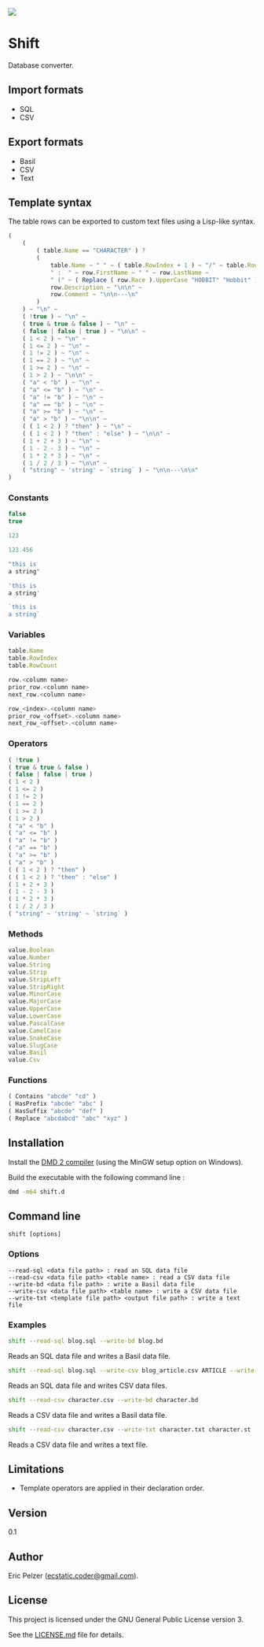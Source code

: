 ![](https://github.com/senselogic/SHIFT/blob/master/LOGO/shift.png)

# Shift

Database converter.

## Import formats

*   SQL
*   CSV

## Export formats

*   Basil
*   CSV
*   Text

## Template syntax

The table rows can be exported to custom text files using a Lisp-like syntax.

```javascript
(
    (
        ( table.Name == "CHARACTER" ) ?
        (
            table.Name ~ " " ~ ( table.RowIndex + 1 ) ~ "/" ~ table.RowCount ~
            " :  " ~ row.FirstName ~ " " ~ row.LastName ~
            " (" ~ ( Replace ( row.Race ).UpperCase "HOBBIT" "Hobbit" ) ~ ")\n\n" ~
            row.Description ~ "\n\n" ~
            row.Comment ~ "\n\n---\n"
        )
    ) ~ "\n" ~
    ( !true ) ~ "\n" ~
    ( true & true & false ) ~ "\n" ~
    ( false | false | true ) ~ "\n\n" ~
    ( 1 < 2 ) ~ "\n" ~
    ( 1 <= 2 ) ~ "\n" ~
    ( 1 != 2 ) ~ "\n" ~
    ( 1 == 2 ) ~ "\n" ~
    ( 1 >= 2 ) ~ "\n" ~
    ( 1 > 2 ) ~ "\n\n" ~
    ( "a" < "b" ) ~ "\n" ~
    ( "a" <= "b" ) ~ "\n" ~
    ( "a" != "b" ) ~ "\n" ~
    ( "a" == "b" ) ~ "\n" ~
    ( "a" >= "b" ) ~ "\n" ~
    ( "a" > "b" ) ~ "\n\n" ~
    ( ( 1 < 2 ) ? "then" ) ~ "\n" ~
    ( ( 1 < 2 ) ? "then" : "else" ) ~ "\n\n" ~
    ( 1 + 2 + 3 ) ~ "\n" ~
    ( 1 - 2 - 3 ) ~ "\n" ~
    ( 1 * 2 * 3 ) ~ "\n" ~
    ( 1 / 2 / 3 ) ~ "\n\n" ~
    ( "string" ~ 'string' ~ `string` ) ~ "\n\n---\n\n"
)
```

### Constants

```javascript
false
true

123

123.456

"this is
a string"

'this is
a string'

`this is
a string`
```

### Variables

```javascript
table.Name
table.RowIndex
table.RowCount

row.<column name>
prior_row.<column name>
next_row.<column name>

row_<index>.<column name>
prior_row_<offset>.<column name>
next_row_<offset>.<column name>
```

### Operators

```javascript
( !true )
( true & true & false )
( false | false | true )
( 1 < 2 )
( 1 <= 2 )
( 1 != 2 )
( 1 == 2 )
( 1 >= 2 )
( 1 > 2 )
( "a" < "b" )
( "a" <= "b" )
( "a" != "b" )
( "a" == "b" )
( "a" >= "b" )
( "a" > "b" )
( ( 1 < 2 ) ? "then" )
( ( 1 < 2 ) ? "then" : "else" )
( 1 + 2 + 3 )
( 1 - 2 - 3 )
( 1 * 2 * 3 )
( 1 / 2 / 3 )
( "string" ~ 'string' ~ `string` )
```

### Methods

```javascript
value.Boolean
value.Number
value.String
value.Strip
value.StripLeft
value.StripRight
value.MinorCase
value.MajorCase
value.UpperCase
value.LowerCase
value.PascalCase
value.CamelCase
value.SnakeCase
value.SlugCase
value.Basil
value.Csv
```

### Functions

```javascript
( Contains "abcde" "cd" )
( HasPrefix "abcde" "abc" )
( HasSuffix "abcde" "def" )
( Replace "abcdabcd" "abc" "xyz" )
```

## Installation

Install the [DMD 2 compiler](https://dlang.org/download.html) (using the MinGW setup option on Windows).

Build the executable with the following command line :

```bash
dmd -m64 shift.d
```

## Command line

```
shift [options]
```

### Options

```
--read-sql <data file path> : read an SQL data file
--read-csv <data file path> <table name> : read a CSV data file
--write-bd <data file path> : write a Basil data file
--write-csv <data file path> <table name> : write a CSV data file
--write-txt <template file path> <output file path> : write a text file
```

### Examples

```bash
shift --read-sql blog.sql --write-bd blog.bd
```

Reads an SQL data file and writes a Basil data file.

```bash
shift --read-sql blog.sql --write-csv blog_article.csv ARTICLE --write-csv blog_comment.csv COMMENT
```

Reads an SQL data file and writes CSV data files.

```bash
shift --read-csv character.csv --write-bd character.bd
```

Reads a CSV data file and writes a Basil data file.

```bash
shift --read-csv character.csv --write-txt character.txt character.st
```

Reads a CSV data file and writes a text file.

## Limitations

*   Template operators are applied in their declaration order.

## Version

0.1

## Author

Eric Pelzer (ecstatic.coder@gmail.com).

## License

This project is licensed under the GNU General Public License version 3.

See the [LICENSE.md](LICENSE.md) file for details.
